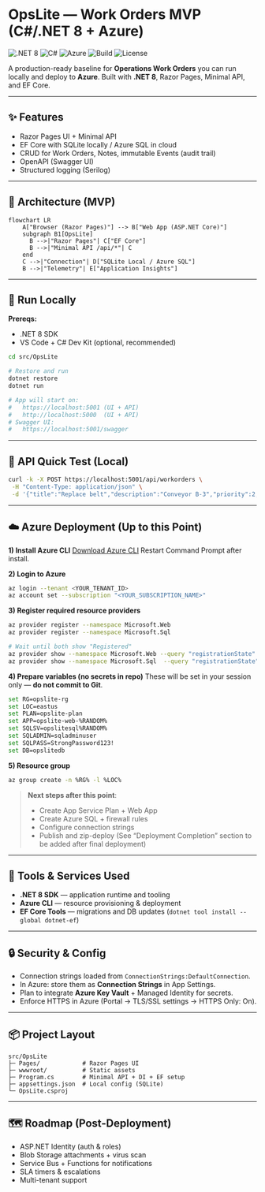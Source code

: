 # OpsLite — Work Orders MVP (C#/.NET 8 + Azure)

![.NET 8](https://img.shields.io/badge/.NET-8.0-512BD4?logo=dotnet&logoColor=white)
![C#](https://img.shields.io/badge/Language-C%23-178600?logo=csharp&logoColor=white)
![Azure](https://img.shields.io/badge/Cloud-Azure-0078D4?logo=microsoft-azure&logoColor=white)
![Build](https://img.shields.io/badge/Build-passing-brightgreen?logo=githubactions&logoColor=white)
![License](https://img.shields.io/badge/License-MIT-informational)

A production-ready baseline for **Operations Work Orders** you can run locally and deploy to **Azure**. Built with **.NET 8**, Razor Pages, Minimal API, and EF Core.

---

## ✨ Features
- Razor Pages UI + Minimal API
- EF Core with SQLite locally / Azure SQL in cloud
- CRUD for Work Orders, Notes, immutable Events (audit trail)
- OpenAPI (Swagger UI)
- Structured logging (Serilog)

---

## 🧱 Architecture (MVP)

```mermaid
flowchart LR
    A["Browser (Razor Pages)"] --> B["Web App (ASP.NET Core)"]
    subgraph B1[OpsLite]
      B -->|"Razor Pages"| C["EF Core"]
      B -->|"Minimal API /api/*"| C
    end
    C -->|"Connection"| D["SQLite Local / Azure SQL"]
    B -->|"Telemetry"| E["Application Insights"]
````

---

## 🚀 Run Locally

**Prereqs:**

* .NET 8 SDK
* VS Code + C# Dev Kit (optional, recommended)

```bash
cd src/OpsLite

# Restore and run
dotnet restore
dotnet run

# App will start on:
#   https://localhost:5001 (UI + API)
#   http://localhost:5000  (UI + API)
# Swagger UI:
#   https://localhost:5001/swagger
```

---

## 🔌 API Quick Test (Local)

```bash
curl -k -X POST https://localhost:5001/api/workorders \
 -H "Content-Type: application/json" \
 -d '{"title":"Replace belt","description":"Conveyor B-3","priority":2,"category":"Maintenance","requester":"tester"}'
```

---

## ☁️ Azure Deployment (Up to this Point)

**1) Install Azure CLI**
[Download Azure CLI](https://aka.ms/installazurecliwindows)
Restart Command Prompt after install.

**2) Login to Azure**

```bash
az login --tenant <YOUR_TENANT_ID>
az account set --subscription "<YOUR_SUBSCRIPTION_NAME>"
```

**3) Register required resource providers**

```bash
az provider register --namespace Microsoft.Web
az provider register --namespace Microsoft.Sql

# Wait until both show "Registered"
az provider show --namespace Microsoft.Web --query "registrationState" -o tsv
az provider show --namespace Microsoft.Sql  --query "registrationState" -o tsv
```

**4) Prepare variables (no secrets in repo)**
These will be set in your session only — **do not commit to Git**.

```bash
set RG=opslite-rg
set LOC=eastus
set PLAN=opslite-plan
set APP=opslite-web-%RANDOM%
set SQLSV=opslitesql%RANDOM%
set SQLADMIN=sqladminuser
set SQLPASS=StrongPassword123!
set DB=opslitedb
```

**5) Resource group**

```bash
az group create -n %RG% -l %LOC%
```

> **Next steps after this point**:
>
> * Create App Service Plan + Web App
> * Create Azure SQL + firewall rules
> * Configure connection strings
> * Publish and zip-deploy
>   (See “Deployment Completion” section to be added after final deployment)

---

## 🧰 Tools & Services Used

* **.NET 8 SDK** — application runtime and tooling
* **Azure CLI** — resource provisioning & deployment
* **EF Core Tools** — migrations and DB updates (`dotnet tool install --global dotnet-ef`)

---

## 🔒 Security & Config

* Connection strings loaded from `ConnectionStrings:DefaultConnection`.
* In Azure: store them as **Connection Strings** in App Settings.
* Plan to integrate **Azure Key Vault** + Managed Identity for secrets.
* Enforce HTTPS in Azure (Portal → TLS/SSL settings → HTTPS Only: On).

---

## 📦 Project Layout

```
src/OpsLite
├─ Pages/            # Razor Pages UI
├─ wwwroot/          # Static assets
├─ Program.cs        # Minimal API + DI + EF setup
├─ appsettings.json  # Local config (SQLite)
└─ OpsLite.csproj
```

---

## 🗺️ Roadmap (Post-Deployment)

* ASP.NET Identity (auth & roles)
* Blob Storage attachments + virus scan
* Service Bus + Functions for notifications
* SLA timers & escalations
* Multi-tenant support

```
